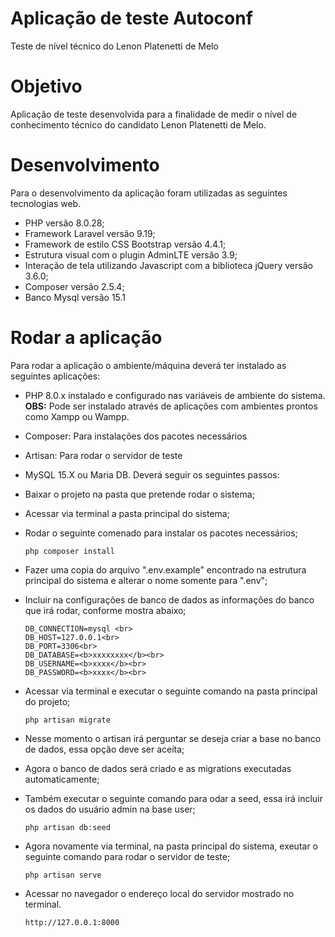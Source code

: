 # Aplicação de teste Autoconf
Teste de nível técnico do Lenon Platenetti de Melo

# Objetivo
Aplicação de teste desenvolvida para a finalidade de medir o nível de conhecimento técnico do candidato Lenon Platenetti de Melo.

# Desenvolvimento
Para o desenvolvimento da aplicação foram utilizadas as seguintes tecnologias web.
* PHP versão 8.0.28;
* Framework Laravel versão 9.19;
* Framework de estilo CSS Bootstrap versão 4.4.1;
* Estrutura visual com o plugin AdminLTE versão 3.9;
* Interação de tela utilizando Javascript com a biblioteca jQuery versão 3.6.0;
* Composer versão 2.5.4;
* Banco Mysql versão 15.1

# Rodar a aplicação
Para rodar a aplicação o ambiente/máquina deverá ter instalado as seguintes aplicações:
* PHP 8.0.x instalado e configurado nas variáveis de ambiente do sistema.
<br><b>OBS:</b> Pode ser instalado através de aplicações com ambientes prontos como Xampp ou Wampp.
* Composer: Para instalações dos pacotes necessários
* Artisan: Para rodar o servidor de teste
* MySQL 15.X ou Maria DB.
Deverá seguir os seguintes passos:
* Baixar o projeto na pasta que pretende rodar o sistema;
* Acessar via terminal a pasta principal do sistema;
* Rodar o seguinte comenado para instalar os pacotes necessários;

      php composer install

* Fazer uma copia do arquivo ".env.example" encontrado na estrutura principal do sistema e alterar o nome somente para ".env";
* Incluir na configurações de banco de dados as informações do banco que irá rodar, conforme mostra abaixo;

      DB_CONNECTION=mysql <br>
      DB_HOST=127.0.0.1<br>
      DB_PORT=3306<br>
      DB_DATABASE=<b>xxxxxxxx</b><br>
      DB_USERNAME=<b>xxxx</b><br>
      DB_PASSWORD=<b>xxxx</b><br>

* Acessar via terminal e executar o seguinte comando na pasta principal do projeto;

      php artisan migrate

* Nesse momento o artisan irá perguntar se deseja criar a base no banco de dados, essa opção deve ser aceita;
* Agora o banco de dados será criado e as migrations executadas automaticamente;
* Também executar o seguinte comando para odar a seed, essa irá incluir os dados do usuário admin na base user;

      php artisan db:seed

* Agora novamente via terminal, na pasta principal do sistema, exeutar o seguinte comando para rodar o servidor de teste;

      php artisan serve 

* Acessar no navegador o endereço local do servidor mostrado no terminal.
      
      http://127.0.0.1:8000
